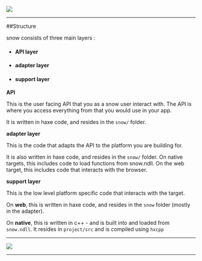 
<a href="" id="logo"><img src="{{{rel_path}}}images/logo.png" /></a>

---

##Structure

snow consists of three main layers :

- #### API layer
- #### adapter layer
- #### support layer

**API**

This is the user facing API that you as a snow user interact with.
The API is where you access everything from that you would use in your app.

It is written in haxe code, and resides in the `snow/` folder.

**adapter layer**

This is the code that adapts the API to the platform you are building for.

It is also written in haxe code, and resides in the `snow/` folder.
On native targets, this includes code to load functions from snow.ndll.
On the web target, this includes code that interacts with the browser.


**support layer**

This is the low level platform specific code that interacts with the target.

On **web**, this is written in haxe code, and resides in the `snow` folder (mostly in the adapter).

On **native**, this is written in c++ - and is built into and loaded from `snow.ndll`.
It resides in `project/src` and is compiled using `hxcpp`

---

<img src="{{{rel_path}}}images/structure.png" class="center"/>

---
